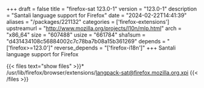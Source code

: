 +++
draft = false
title = "firefox-sat 123.0-1"
version = "123.0-1"
description = "Santali language support for Firefox"
date = "2024-02-22T14:41:39"
aliases = "/packages/221132"
categories = ['firefox-extensions']
upstreamurl = "http://www.mozilla.org/projects/l10n/mlp.html"
arch = "x86_64"
size = "607488"
usize = "661784"
sha1sum = "d431434108c56884002c7c78ba7b08a15b361269"
depends = "['firefox>=123.0']"
reverse_depends = "['firefox-i18n']"
+++
Santali language support for Firefox

{{< files text="show files" >}}* /usr/lib/firefox/browser/extensions/langpack-sat@firefox.mozilla.org.xpi
{{< /files >}}